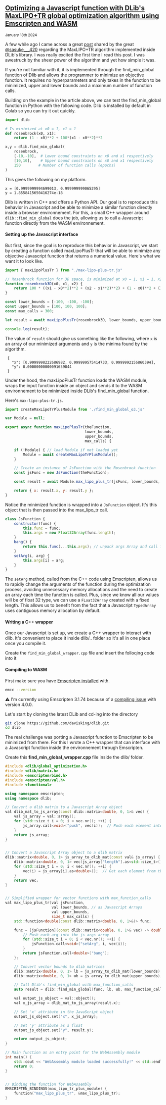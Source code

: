 ## [Optimizing a Javascript function with DLib's MaxLIPO+TR global optimization algorithm using Emscripten and WASM]()
<sub>January 18th 2024 </sub>
<br>

A few while ago I came across a great [post](https://blog.dlib.net/2017/12/a-global-optimization-algorithm-worth.html) shared by the great [@sasuke___420](https://x.com/sasuke___420) regarding the MaxLIPO+TR algorithm implemented inside DLib's library. I was really excited the first time I read this post. I was awestruck by the sheer power of the algorithm and yet how simple it was.

If you're not familiar with it, it is implemented through the find_min_global function of Dlib and allows the programmer to minimize an objective function. It requires no hyperparameters and only takes in the function to be minimized, upper and lower bounds and a maximum number of function calls.

Building on the example in the article above, we can test the find_min_global function in Python with the following code. Dlib is installed by default in Colab so you can try it out quickly.

```python
import dlib

# Is minimized at x0 = 1, x1 = 1
def rosenbrock(x0, x1): 
    return (1 - x0)**2 + 100*(x1 - x0**2)**2

x,y = dlib.find_min_global(
    rosenbrock, 
    [-10,-10],  # Lower bound constraints on x0 and x1 respectively
    [10,10],    # Upper bound constraints on x0 and x1 respectively
    150        # Number of function calls (epochs)
)
```

This gives the following on my platform.
­­­
```
x = [0.9999999994699013, 0.999999999065295]
y = 1.8558415650416274e-18
```

Dlib is written in C++ and offers a Python API. Our goal is to reproduce this behavior in Javascript and be able to minimize a similar function directly inside a browser environnement. For this, a small C++ wrapper around ```dlib::find_min_global``` does the job, allowing us to call a Javascript function directly from the WASM environnement.

#### Setting up the Javascript interface

But first, since the goal is to reproduce this behavior in Javascript, we start by creating a function called maxLipoPlusTr that will be able to minimize any objective Javascript function that returns a numerical value. Here's what we want it to look like.

```js
import { maxLipoPlusTr } from "./max-lipo-plus-tr.js"

// Rosenbrock function for 3D space, is minimized at x0 = 1, x1 = 1, x2 = 1
function rosenbrock3D(x0, x1, x2) {
    return 100 * ((x1 - x0**2)**2 + (x2 - x1**2)**2) + (1 - x0)**2 + (1 - x1)**2;
}

const lower_bounds = [-100, -100, -100];
const upper_bounds = [100, 100, 100];
const max_calls = 300;

let result = await maxLipoPlusTr(rosenbrock3D, lower_bounds, upper_bounds, max_calls);

console.log(result);

```

The value of  ```result``` should give us something like the following, where ```x``` is an array of our minimized arguments and ```y``` is the minima found by the algorithm.

```
 {
   "x": [0.9999998222686982, 0.999999575414733, 0.9999992156860394], 
   "y": 0.00000000000091659844
 }
```

Under the hood, the maxLipoPlusTr function loads the WASM module, wraps the input function inside an object and sends it to the WASM environnement to be minimized inside DLib's find_min_global function. 

Here's ```max-lipo-plus-tr.js```.

```js
import createMaxLipoTrPlusModule from './find_min_global_o3.js'

var Module = null;

export async function maxLipoPlusTr(theFunction,
                                    lower_bounds,
                                    upper_bounds,
                                    max_calls) { 

    if (!Module) { // load Module if not loaded yet
        Module = await createMaxLipoTrPlusModule();
    }

    // Create an instance of JsFunction with the Rosenbrock function
    const jsFunc = new JsFunction(theFunction);

    const result = await Module.max_lipo_plus_tr(jsFunc, lower_bounds, upper_bounds, max_calls);

    return { x: result.x, y: result.y };
}
```

Notice the minimized function is wrapped into a ```JsFunction``` object. It's this object that is then passed into the max_lipo_tr call.

```js
class JsFunction {
    constructor(func) {
        this.func = func;
        this.args = new Float32Array(func.length);
    }
    bang() {
        return this.func(...this.args); // unpack args Array and call function
    }
    setArg(i, arg) {
        this.args[i] = arg;
    }
}
```

The ```setArg``` method, called from the C++ code using Emscripten, allows us to rapidly change the arguments of the function during the optimization process, avoiding unnecessary memory allocations and the need to create an array each time the function is called. Plus, since we know all our values will be of float 32 type, we can use a ```FLoat32Array``` created with a fixed length. This allows us to benefit from the fact that a Javascript ```TypedArray``` uses contiguous memory allocation by default.

#### Writing a C++ wrapper

Once our Javascript is set up, we create a C++ wrapper to interact with dlib. It's convenient to place it inside dlib/.. folder so it's all in one place once you compile it.

Create the ```find_min_global_wrapper.cpp``` file and insert the folloqing code into it


#### Compiling to WASM

First make sure you have [Emscripten installed](https://emscripten.org/docs/getting_started/downloads.html) with.

```bash
emcc --version
```

⚠️ I'm currently using Emscripten 3.1.74 because of a [compiling issue](https://github.com/davisking/dlib/issues/3045) with version 4.0.0.

Let's start by cloning the latest DLib and cd-ing into the directory

```bash
git clone https://github.com/davisking/dlib.git
cd dlib
```

The real challenge was porting a Javascript function to Emscripten to be minimized from there. For this I wrote a C++ wrapper that can interface with a Javascript function inside the environnement through Emscripten.

Create this **find_min_global_wrapper.cpp** file inside the dlib/ folder.

```cpp
#include <dlib/global_optimization.h>
#include <dlib/matrix.h>
#include <emscripten/bind.h>
#include <emscripten/val.h>
#include <functional>

using namespace emscripten;
using namespace dlib;

// Convert a dlib matrix to a Javascript Array object
val dlib_mat_to_js_array(const dlib::matrix<double, 0, 1>& vec) {
    val js_array = val::array();
    for (std::size_t i = 0; i < vec.nr(); ++i) {
        js_array.call<void>("push", vec(i));  // Push each element into the js array
    }
    return js_array;
}


// Convert a Javascript Array object to a dlib matrix
dlib::matrix<double, 0, 1> js_array_to_dlib_mat(const val& js_array) {
    dlib::matrix<double, 0, 1> vec(js_array["length"].as<std::size_t>());
    for (std::size_t i = 0; i < vec.nr(); ++i) {
        vec(i) = js_array[i].as<double>();  // Get each element from the JS array and assign to matrix
    }
    return vec;
}


// Simplified wrapper for vector functions with max_function_calls
val max_lipo_plus_tr(val jsFunction,
                     val lower_bounds, // as Javascript Arrays
                     val upper_bounds,
                     size_t max_calls) {
    std::function<double(const dlib::matrix<double, 0, 1>&)> func;

    func = [jsFunction](const dlib::matrix<double, 0, 1>& vec) -> double {
        // Push each arg into the js args array
        for (std::size_t i = 0; i < vec.nr(); ++i) {
            jsFunction.call<void>("setArg", i, vec(i));
        }
        return jsFunction.call<double>("bang");
    };

    // Convert vector bounds to dlib matrices
    dlib::matrix<double, 0, 1> lb = js_array_to_dlib_mat(lower_bounds);
    dlib::matrix<double, 0, 1> ub = js_array_to_dlib_mat(upper_bounds);

    // Call Dlib's find_min_global with max_function_calls
    auto result = dlib::find_min_global(func, lb, ub, max_function_calls(max_calls));

    val output_js_object = val::object();
    val x_js_array = dlib_mat_to_js_array(result.x);

    // Set 'x' attribute in the JavaScript object
    output_js_object.set("x", x_js_array);

    // Set 'y' attribute as a float
    output_js_object.set("y", result.y);

    return output_js_object;
}

// Main function as an entry point for the WebAssembly module
int main() {
    std::cout << "WebAssembly module loaded successfully!" << std::endl;
    return 0;
}


// Binding the function for WebAssembly
EMSCRIPTEN_BINDINGS(max_lipo_tr_plus_module) {
    function("max_lipo_plus_tr", &max_lipo_plus_tr);
}
```
